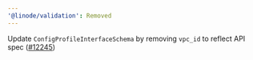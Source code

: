 ```yaml
---
'@linode/validation': Removed
---
```


Update `ConfigProfileInterfaceSchema` by removing `vpc_id` to reflect API spec ([#12245](https://github.com/linode/manager/pull/12245))
